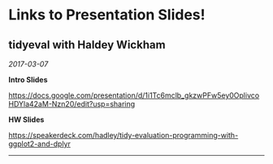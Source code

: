 # Links to Presentation Slides!


## tidyeval with Haldey Wickham

*2017-03-07*

**Intro Slides**

https://docs.google.com/presentation/d/1i1Tc6mclb_gkzwPFw5ey0OplivcoHDYla42aM-Nzn20/edit?usp=sharing

**HW Slides**

https://speakerdeck.com/hadley/tidy-evaluation-programming-with-ggplot2-and-dplyr

***


